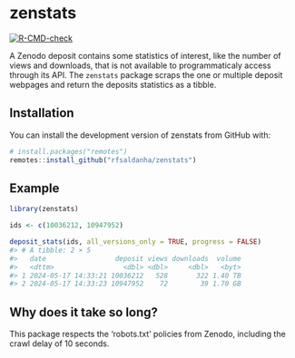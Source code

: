 
<!-- README.md is generated from README.Rmd. Please edit that file -->

# zenstats

<!-- badges: start -->

[![R-CMD-check](https://github.com/rfsaldanha/zenstats/actions/workflows/R-CMD-check.yaml/badge.svg)](https://github.com/rfsaldanha/zenstats/actions/workflows/R-CMD-check.yaml)
<!-- badges: end -->

A Zenodo deposit contains some statistics of interest, like the number
of views and downloads, that is not available to programmaticaly access
through its API. The `zenstats` package scraps the one or multiple
deposit webpages and return the deposits statistics as a tibble.

## Installation

You can install the development version of zenstats from GitHub with:

``` r
# install.packages("remotes")
remotes::install_github("rfsaldanha/zenstats")
```

## Example

``` r
library(zenstats)

ids <- c(10036212, 10947952)

deposit_stats(ids, all_versions_only = TRUE, progress = FALSE)
#> # A tibble: 2 × 5
#>   date                 deposit views downloads  volume
#>   <dttm>                 <dbl> <dbl>     <dbl>   <byt>
#> 1 2024-05-17 14:33:21 10036212   528       322 1.40 TB
#> 2 2024-05-17 14:33:23 10947952    72        39 1.70 GB
```

## Why does it take so long?

This package respects the ‘robots.txt’ policies from Zenodo, including
the crawl delay of 10 seconds.
